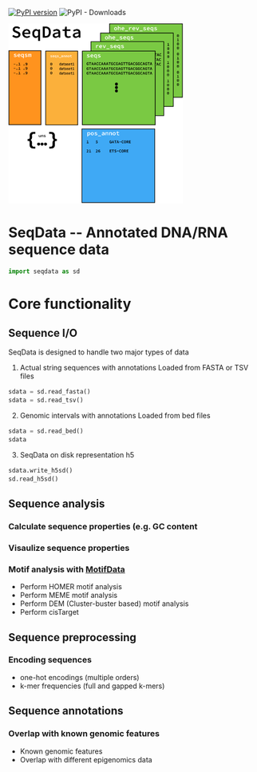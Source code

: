 [![PyPI version](https://badge.fury.io/py/seqexplainer.svg)](https://badge.fury.io/py/seqdata)
![PyPI - Downloads](https://img.shields.io/pypi/dm/seqdata)

<img src="docs/_static/SeqData_only_v2.png" alt="SeqData Logo" width=350>

# SeqData -- Annotated DNA/RNA sequence data

```python
import seqdata as sd
```

# Core functionality

## Sequence I/O
SeqData is designed to handle two major types of data

1. Actual string sequences with annotations
Loaded from FASTA or TSV files
```python
sdata = sd.read_fasta()
sdata = sd.read_tsv()
```

2. Genomic intervals with annotations
Loaded from bed files
```python
sdata = sd.read_bed()
sdata
```

3. SeqData on disk representation
h5
```python
sdata.write_h5sd()
sd.read_h5sd()
```

## Sequence analysis

### Calculate sequence properties (e.g. GC content

### Visaulize sequence properties

### Motif analysis with [MotifData](https://github.com/ML4GLand/MotifData)

  - Perform HOMER motif analysis
  - Perform MEME motif analysis
  - Perform DEM (Cluster-buster based) motif analysis
  - Perform cisTarget
        
## Sequence preprocessing

### Encoding sequences
  
  - one-hot encodings (multiple orders)
  - k-mer frequencies (full and gapped k-mers)
  
## Sequence annotations

### Overlap with known genomic features
  - Known genomic features
  - Overlap with different epigenomics data
